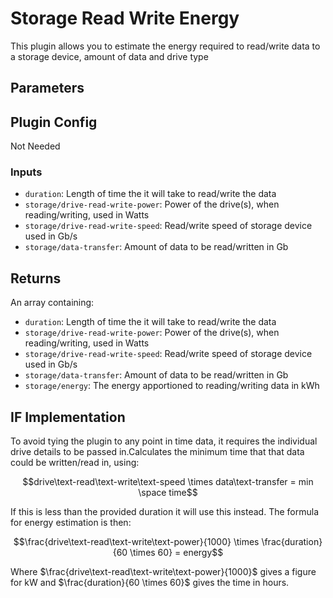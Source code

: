 # Storage Read Write Energy

This plugin allows you to estimate the energy required to read/write data to a storage device, amount of data and drive type

## Parameters

## Plugin Config

Not Needed

### Inputs

- `duration`: Length of time the it will take to read/write the data
- `storage/drive-read-write-power`: Power of the drive(s), when reading/writing, used in Watts
- `storage/drive-read-write-speed`: Read/write speed of storage device used in Gb/s
- `storage/data-transfer`: Amount of data to be read/written in Gb

## Returns

An array containing:

- `duration`: Length of time the it will take to read/write the data
- `storage/drive-read-write-power`: Power of the drive(s), when reading/writing, used in Watts
- `storage/drive-read-write-speed`: Read/write speed of storage device used in Gb/s
- `storage/data-transfer`: Amount of data to be read/written in Gb
- `storage/energy`: The energy apportioned to reading/writing data in kWh

## IF Implementation

To avoid tying the plugin to any point in time data, it requires the individual drive details to be passed in.Calculates the minimum time that that data could be written/read in, using:

$$drive\text-read\text-write\text-speed \times data\text-transfer = min \space time$$

If this is less than the provided duration it will use this instead. The formula for energy estimation is then:

$$\frac{drive\text-read\text-write\text-power}{1000} \times \frac{duration}{60 \times 60} = energy$$

Where $\frac{drive\text-read\text-write\text-power}{1000}$ gives a figure for kW and $\frac{duration}{60 \times 60}$ gives the time in hours. 
